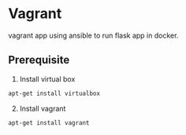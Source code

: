 # Vagrant

vagrant app using ansible to run flask app in docker.

## Prerequisite 

1) Install virtual box

```bash
apt-get install virtualbox
```

2) Install vagrant

```bash 
apt-get install vagrant
```


